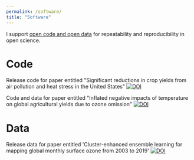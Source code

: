 ```yaml
---
permalink: /software/
title: "Software"
---
```


I support [open code and open data](https://doi.org/10.1038/ngeo2283) for repeatability and reproducibility in open science.

# Code

Release code for paper entitled "Significant reductions in crop yields from air pollution and heat stress in the United States" [![DOI](https://zenodo.org/badge/DOI/10.5281/zenodo.4922064.svg)](https://doi.org/10.5281/zenodo.4922064)

Code and data for paper entitled "Inflated negative impacts of temperature on global agricultural yields due to ozone omission" [![DOI](https://zenodo.org/badge/DOI/10.5281/zenodo.14795327.svg)](https://doi.org/10.5281/zenodo.14795327)

# Data

Release data for paper entitled 'Cluster-enhanced ensemble learning for mapping global monthly surface ozone from 2003 to 2019' [![DOI](https://zenodo.org/badge/DOI/10.5281/zenodo.6378092.svg)](https://doi.org/10.5281/zenodo.6378092)
